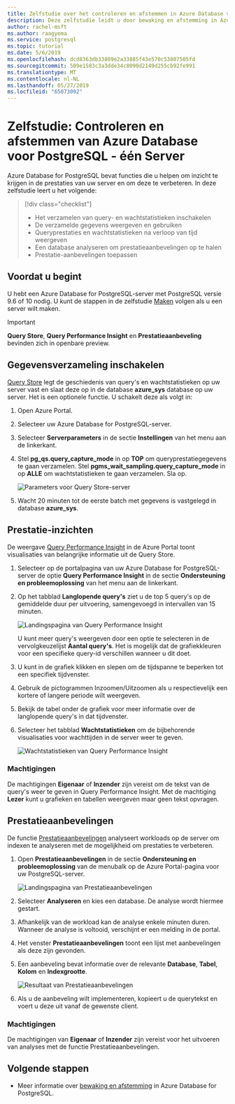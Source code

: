 ```yaml
---
title: Zelfstudie over het controleren en afstemmen in Azure Database voor PostgreSQL - één Server
description: Deze zelfstudie leidt u door bewaking en afstemming in Azure Database voor PostgreSQL - één Server.
author: rachel-msft
ms.author: raagyema
ms.service: postgresql
ms.topic: tutorial
ms.date: 5/6/2019
ms.openlocfilehash: dcd8363db33809e2a33885f43e570c53807505fd
ms.sourcegitcommit: 509e1583c3a3dde34c8090d2149d255cb92fe991
ms.translationtype: MT
ms.contentlocale: nl-NL
ms.lasthandoff: 05/27/2019
ms.locfileid: "65073092"
---
```

# <a name="tutorial-monitor-and-tune-azure-database-for-postgresql---single-server"></a>Zelfstudie: Controleren en afstemmen van Azure Database voor PostgreSQL - één Server

Azure Database for PostgreSQL bevat functies die u helpen om inzicht te krijgen in de prestaties van uw server en om deze te verbeteren. In deze zelfstudie leert u het volgende:
> [!div class="checklist"]
> * Het verzamelen van query- en wachtstatistieken inschakelen
> * De verzamelde gegevens weergeven en gebruiken
> * Queryprestaties en wachtstatistieken na verloop van tijd weergeven
> * Een database analyseren om prestatieaanbevelingen op te halen
> * Prestatie-aanbevelingen toepassen

## <a name="before-you-begin"></a>Voordat u begint
U hebt een Azure Database for PostgreSQL-server met PostgreSQL versie 9.6 of 10 nodig. U kunt de stappen in de zelfstudie [Maken](tutorial-design-database-using-azure-portal.md) volgen als u een server wilt maken.

> [!IMPORTANT]
> **Query Store**, **Query Performance Insight** en **Prestatieaanbeveling** bevinden zich in openbare preview.

## <a name="enabling-data-collection"></a>Gegevensverzameling inschakelen
[Query Store](concepts-query-store.md) legt de geschiedenis van query's en wachtstatistieken op uw server vast en slaat deze op in de database **azure_sys** database op uw server. Het is een optionele functie. U schakelt deze als volgt in:

1. Open Azure Portal.

2. Selecteer uw Azure Database for PostgreSQL-server.

3. Selecteer **Serverparameters** in de sectie **Instellingen** van het menu aan de linkerkant.

4. Stel **pg_qs.query_capture_mode** in op **TOP** om queryprestatiegegevens te gaan verzamelen. Stel **pgms_wait_sampling.query_capture_mode** in op **ALLE** om wachtstatistieken te gaan verzamelen. Sla op.
   
   ![Parameters voor Query Store-server](./media/tutorial-performance-intelligence/query-store-parameters.png)

5. Wacht 20 minuten tot de eerste batch met gegevens is vastgelegd in database **azure_sys**.


## <a name="performance-insights"></a>Prestatie-inzichten
De weergave [Query Performance Insight](concepts-query-performance-insight.md) in de Azure Portal toont visualisaties van belangrijke informatie uit de Query Store. 

1. Selecteer op de portalpagina van uw Azure Database for PostgreSQL-server de optie **Query Performance Insight** in de sectie **Ondersteuning en probleemoplossing** van het menu aan de linkerkant.

2. Op het tabblad **Langlopende query's** ziet u de top 5 query's op de gemiddelde duur per uitvoering, samengevoegd in intervallen van 15 minuten. 
   
   ![Landingspagina van Query Performance Insight](./media/tutorial-performance-intelligence/query-performance-insight-landing-page.png)

   U kunt meer query's weergeven door een optie te selecteren in de vervolgkeuzelijst **Aantal query's**. Het is mogelijk dat de grafiekkleuren voor een specifieke query-id verschillen wanneer u dit doet.

3. U kunt in de grafiek klikken en slepen om de tijdspanne te beperken tot een specifiek tijdvenster.

4. Gebruik de pictogrammen Inzoomen/Uitzoomen als u respectievelijk een kortere of langere periode wilt weergeven.

5. Bekijk de tabel onder de grafiek voor meer informatie over de langlopende query's in dat tijdvenster.

6. Selecteer het tabblad **Wachtstatistieken** om de bijbehorende visualisaties voor wachttijden in de server weer te geven.
   
   ![Wachtstatistieken van Query Performance Insight](./media/tutorial-performance-intelligence/query-performance-insight-wait-statistics.png)

### <a name="permissions"></a>Machtigingen
De machtigingen **Eigenaar** of **Inzender** zijn vereist om de tekst van de query's weer te geven in Query Performance Insight. Met de machtiging **Lezer** kunt u grafieken en tabellen weergeven maar geen tekst opvragen.


## <a name="performance-recommendations"></a>Prestatieaanbevelingen
De functie [Prestatieaanbevelingen](concepts-performance-recommendations.md) analyseert workloads op de server om indexen te analyseren met de mogelijkheid om prestaties te verbeteren.

1. Open **Prestatieaanbevelingen** in de sectie **Ondersteuning en probleemoplossing** van de menubalk op de Azure Portal-pagina voor uw PostgreSQL-server.
   
   ![Landingspagina van Prestatieaanbevelingen](./media/tutorial-performance-intelligence/performance-recommendations-landing-page.png)

2. Selecteer **Analyseren** en kies een database. De analyse wordt hiermee gestart.

3. Afhankelijk van de workload kan de analyse enkele minuten duren. Wanneer de analyse is voltooid, verschijnt er een melding in de portal.

4. Het venster **Prestatieaanbevelingen** toont een lijst met aanbevelingen als deze zijn gevonden. 

5. Een aanbeveling bevat informatie over de relevante **Database**, **Tabel**, **Kolom** en **Indexgrootte**.

   ![Resultaat van Prestatieaanbevelingen](./media/tutorial-performance-intelligence/performance-recommendations-result.png)

6. Als u de aanbeveling wilt implementeren, kopieert u de querytekst en voert u deze uit vanaf de gewenste client.

### <a name="permissions"></a>Machtigingen
De machtigingen van **Eigenaar** of **Inzender** zijn vereist voor het uitvoeren van analyses met de functie Prestatieaanbevelingen.

## <a name="next-steps"></a>Volgende stappen
- Meer informatie over [bewaking en afstemming](concepts-monitoring.md) in Azure Database for PostgreSQL.
